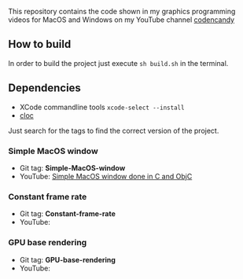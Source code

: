 This repository contains the code shown in my graphics programming videos for MacOS and Windows on my YouTube channel [codencandy](https://www.youtube.com/@codencandy)

## How to build

In order to build the project just execute 
```sh build.sh``` in the terminal.

## Dependencies

- XCode commandline tools
```xcode-select --install```
- [cloc](https://formulae.brew.sh/formula/cloc)

Just search for the tags to find the correct version of the project.

### Simple MacOS window

- Git tag: **Simple-MacOS-window**<br>
- YouTube: [Simple MacOS window done in C and ObjC](https://youtu.be/Q2Mfc369QtI)

### Constant frame rate

- Git tag: **Constant-frame-rate**
- YouTube: []()

### GPU base rendering

- Git tag: **GPU-base-rendering**
- YouTube: []()

